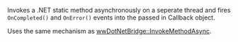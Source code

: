 ﻿Invokes a .NET static method asynchronously on a seperate thread and fires `OnCompleted()` and `OnError()` events into the passed in Callback object.Uses the same mechanism as [wwDotNetBridge::InvokeMethodAsync](VFPS://Topic/_4IU0WXVI1).